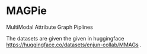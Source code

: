 # MAGPie
MultiModal Attribute Graph Piplines

The datasets are given the given in huggingface https://huggingface.co/datasets/enjun-collab/MMAGs .
